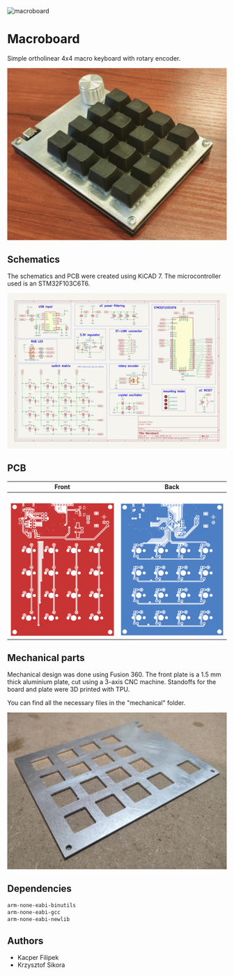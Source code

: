 <img src="https://socialify.git.ci/kflpk/macroboard/image?custom_description=Simple+macro+keyboard+for+computers.&description=1&font=Rokkitt&language=1&name=1&pattern=Circuit+Board&stargazers=1&theme=Dark" alt="macroboard" width="640" height="320" />

# Macroboard

Simple ortholinear 4x4 macro keyboard with rotary encoder.

![macroboard](images/macroboard.jpg)

## Schematics

The schematics and PCB were created using KiCAD 7. The microcontroller used is an STM32F103C6T6.

![schematic](images/MacroBoard-400dpi.png)

## PCB
Front | Back
:-------------------------:|:-------------------------:
![Front layer](images/pcb/MacroBoard-F_Cu.png) | ![Back layer](images/pcb/MacroBoard-B_Cu.png)

## Mechanical parts

Mechanical design was done using Fusion 360. The front plate is a 1.5 mm thick aluminium plate, cut using a 3-axis CNC machine.
Standoffs for the board and plate were 3D printed with TPU.

You can find all the necessary files in the "mechanical" folder.

![alu_plate](images/alu_plate.jpg)

## Dependencies
```
arm-none-eabi-binutils
arm-none-eabi-gcc
arm-none-eabi-newlib
```

## Authors
* Kacper Filipek
* Krzysztof Sikora
